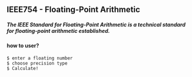 ## IEEE754 - Floating-Point Arithmetic

##### The IEEE Standard for Floating-Point Arithmetic is a technical standard for floating-point arithmetic established.

#### how to user?

```
$ enter a floating number
$ choose precision type
$ Calculate!
```
